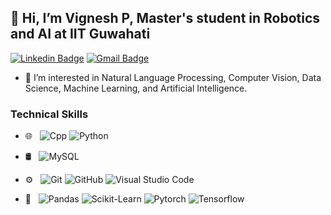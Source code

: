 ## 👋 Hi, I’m Vignesh P, Master's student in Robotics and AI at IIT Guwahati

[![Linkedin Badge](https://img.shields.io/badge/-Vignesh_P-blue?style=flat-square&logo=Linkedin&logoColor=white&link=https://www.linkedin.com/in/vignesh-p-iitg/)](https://www.linkedin.com/in/vignesh-p-iitg/)
[![Gmail Badge](https://img.shields.io/badge/-vigneshraina048@gmail.com-c14438?style=flat-square&logo=Gmail&logoColor=white&link=mailto:vignesh99ps@gmail.com)](mailto:vignesh99ps@gmail.com) 

- 👀 I’m interested in Natural Language Processing, Computer Vision, Data Science, Machine Learning, and Artificial Intelligence.

### Technical Skills
- 🌐 &nbsp; 
  ![Cpp](https://img.shields.io/badge/-cpp-333333?style=flat&logo=cplusplus&logoColor=blue)
  ![Python](https://img.shields.io/badge/-python-333333?style=flat&logo=python)
 
- 🛢 &nbsp;
  ![MySQL](https://img.shields.io/badge/-MySQL-333333?style=flat&logo=mysql)

- ⚙️ &nbsp;
  ![Git](https://img.shields.io/badge/-Git-333333?style=flat&logo=git)
  ![GitHub](https://img.shields.io/badge/-GitHub-333333?style=flat&logo=github)
  ![Visual Studio Code](https://img.shields.io/badge/-Visual%20Studio%20Code-333333?style=flat&logo=visual-studio-code&logoColor=007ACC)

- 🔧 &nbsp;
  ![Pandas](https://img.shields.io/badge/-Panda-333333?style=flat&logo=Pandas)
  ![Scikit-Learn](https://img.shields.io/badge/-Scikit--Learn-333333?style=flat&logo=Scikit-Learn)
  ![Pytorch](https://img.shields.io/badge/-PyTorch-333333?style=flat&logo=Pytorch)
  ![Tensorflow](https://img.shields.io/badge/-Tensorflow-333333?style=flat&logo=Tensorflow)
<!---
Vignesh048/Vignesh048 is a ✨ special ✨ repository because its `README.md` (this file) appears on your GitHub profile.
You can click the Preview link to take a look at your changes.
--->
